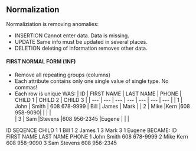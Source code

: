 ## Normalization
Normaliziation is removing anomalies:
- INSERTION Cannot enter data. Data is missing.
- UPDATE Same info must be updated in several places.
- DELETION deleting of information removes other data.

#### FIRST NORMAL FORM (1NF)
-	Remove all repeating groups (columns) 
-	Each attribute contains only one single value of single type. No commas!
-	Each row is unique
WAS:
| ID	| FIRST NAME |	LAST NAME |	PHONE |	CHILD 1	| CHILD 2 |	CHILD 3 |
| --- | --- | --- | --- | --- | --- | --- |
| 1 |	John |	Smith |	608 678-9999 |	Bill |	James |	Mark |
| 2	| Mike	|Kern	|608 958-9090| | | |			
| 3	| Sam	|Stevens	|608 956-2345	|Eugene | | |		

ID	SEQENCE	CHILD
1	1	Bill
1	2	James
1	3	Mark
3	1	Eugene
BECAME:
ID	FIRST NAME	LAST NAME	PHONE
1	John	Smith	608 678-9999
2	Mike	Kern	608 958-9090
3	Sam	Stevens	608 956-2345

